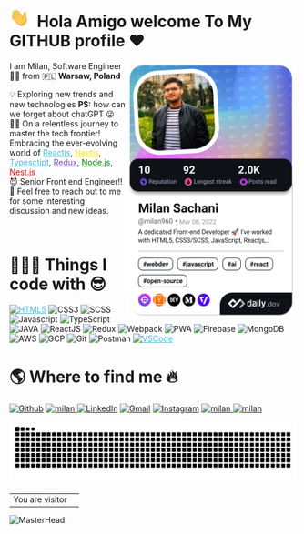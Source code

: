 # <img src="./hi.gif" alt="hii" width="35" />&nbsp;<b> Hola Amigo welcome To My GITHUB profile ♥ </b>

<!-- <img align="right" src="https://i.pinimg.com/originals/cd/d9/76/cdd97628928661edc4902fa9d97342c5.jpg" width="200"/> -->

<a target="_blank" href="https://app.daily.dev/milan960" title="Visit Milan Sachani's Dev Card">
  <img align="right" src="./devcard.png" width="300" alt="Milan Sachani's Dev Card"/>
</a>

<p aligh="left">
  <p>I am Milan, Software Engineer 👨‍💻 from 🇵🇱  <b>Warsaw, Poland</b></p>

💡&nbsp;Exploring new trends and new technologies <b>PS:</b> how can we&nbsp;forget about chatGPT 😜\
 🏃‍♂️&nbsp;On a relentless journey to master the tech frontier! Embracing the ever-evolving world of <a style="color:#45b8d8" href="https://reactjs.org/" target="_blank"><u>Reactjs</u></a>, <a style="color:#F7DF1E" href="https://nextjs.org/" target="_blank"><u>Nextjs</u></a>, <a style="color:#45b8d8" href="https://www.typescriptlang.org/" target="_blank"><u>Typesctipt</u></a>, <a style="color:#764ABC" href="https://redux.js.org/" target="_blank"><u>Redux</u></a>, <a style="color:green" href="https://nodejs.org/en/" target="_blank"><u>Node.js</u></a>, <a style="color:red" href="https://nestjs.com/" target="_blank"><u>Nest.js</u></a> \
😈&nbsp;Senior Front end Engineer!!</a>\
 💬&nbsp;Feel free to reach out to me for some interesting discussion and new ideas.

</p>
<br>

<h1>👨🏻‍💻 Things I code with 😎</h1>

<p>
<a style="color:#45b8d8" href="https://www.tutorialspoint.com/html5/index.htm" target="_blank">
  <img alt="HTML5" src="https://img.shields.io/badge/-HTML5-E34F26?style=flat-square&logo=html5&logoColor=white" /></a>
  <img alt="CSS3" src="https://img.shields.io/badge/-CSS3-fdf8fd?style=flat-square&logo=SASS&logoColor=db6bd1" />
    <img alt="SCSS" src="https://img.shields.io/badge/-SCSS-fdf8fd?style=flat-square&logo=SASS&logoColor=db6bd1" />
  <img alt="Javascript" src="https://img.shields.io/badge/-JavaScript-F7DF1E?style=flat-square&logo=javascript&logoColor=black" />
  <img alt="TypeScript" src="https://img.shields.io/badge/-TypeScript-3178c6?style=flat-square&logo=typescript&logoColor=white">
  <img alt="JAVA" src="https://img.shields.io/badge/Java-ED8B00?style?style=flat-square&logo=openjdk&logoColor=white">
  <img alt="ReactJS" src="https://img.shields.io/badge/-ReactJS-45b8d8?style=flat-square&logo=react&logoColor=white" />
   <img alt="Redux" src="https://img.shields.io/badge/-Redux-764ABC?style=flat-square&logo=redux&logoColor=white" />
  <img alt="Webpack" src="https://img.shields.io/badge/-Webpack-8DD6F9?style=flat-square&logo=webpack&logoColor=white" />
  <img alt="PWA" src="https://img.shields.io/badge/-PWA-801f95?style=flat-square&logo=PWA&logoColor=white">
  <img alt="Firebase" src="https://img.shields.io/badge/-Firebase-ffca28?style=flat-square&logo=firebase&logoColor=white" />
  <img alt="MongoDB" src="https://img.shields.io/badge/-MongoDB-white?style=flat-square&logo=mongodb&logoColor=darkgreen" />
  <img alt="AWS" src="https://img.shields.io/badge/-Aws-ffca28?style=flat-square&logo=amazon&logoColor=gray" />
  <img alt="GCP" src="https://img.shields.io/badge/-Gcp-white?style=flat-square&logo=google&logoColor=gray" />
  <img alt="Git" src="https://img.shields.io/badge/-Git-F05032?style=flat-square&logo=git&logoColor=white" />
  <img alt="Postman" src="https://img.shields.io/badge/-Postman-FF6C37?style=flat-square&logo=postman&logoColor=white" />
  <a style="color:#45b8d8" href="https://code.visualstudio.com/" target="_blank">
 <img alt="VSCode" src="https://img.shields.io/badge/-Visual_Studio_Code-0078D4?style=flat-square&logo=visual%20studio%20code&logoColor=white" /></a>
</p>

<h1>🌎 Where to find me 🔥</h1>
<p>
  <a href="https://github.com/Milan-960/Milan-960.git" target="_blank"><img alt="Github" src="https://img.shields.io/badge/-GitHub-%2312100E.svg?&style=for-the-badge&logo=Github&logoColor=white" /></a>
   <a href="https://stackoverflow.com/users/17144934/milan-sachani" target="_blank"><img alt="milan" src="https://img.shields.io/badge/-stackoverflow-FF6C37?style=for-the-badge&logo=stackoverflow&logoColor=white" />
 </a>
  <a href="https://www.linkedin.com/in/milan-sachani-9090" target="_blank"><img alt="LinkedIn" src="https://img.shields.io/badge/-Linkedin-%230077B5.svg?&style=for-the-badge&logo=linkedin&logoColor=white" /></a>
  <a href="mailto:milan.sachani.ms@.com" target="_blank"><img alt="Gmail" src="https://img.shields.io/badge/-Gmail-white?style=for-the-badge&logo=gmail&logoColor=#BB001B" /></a>
  <a href="https://www.instagram.com/milan_00269/" target="_blank"><img alt="Instagram" src="https://img.shields.io/badge/-Instagram-bc2a8d?style=for-the-badge&logo=instagram&logoColor=white" /></a>
 <a href="https://milansachani.dev" target="_blank"><img alt="milan" src="https://img.shields.io/badge/-PortFolio-white?&style=for-the-badge&logo=google&logoColor=black" />
 </a>
  <a href="https://blog.milansachani.dev" target="_blank"><img alt="milan" src="https://img.shields.io/badge/-Blogs-white?&style=for-the-badge&logo=google&logoColor=black" />
 </a>
  
  <p align="center">
  <a href="https://github.com/Milan-960/Milan-960">
  <img alt="snake eating my contribution" src="https://github.com/Milan-960/Milan-960/blob/output/github-contribution-grid-snake.svg">
  </a>
  </p>

<table>
  <tr>
    <td>You are visitor</td>
    <td><img src="https://profile-counter.glitch.me/milan-960/count.svg" alt="" /></td>
  </tr>
</table>

![MasterHead](https://raw.githubusercontent.com/bornmay/bornmay/Update/svg/Bottom.svg)

</p>
